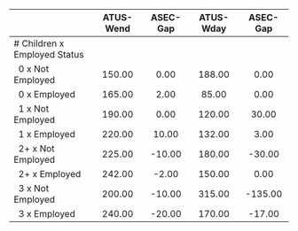 
|                      |    ATUS-Wend |     ASEC-Gap |    ATUS-Wday |     ASEC-Gap |
| -------------------- | :----------: | :----------: | :----------: | :----------: |
| # Children x Employed Status |              |              |              |              |
| &nbsp;&nbsp;0 x Not Employed |       150.00 |         0.00 |       188.00 |         0.00 |
| &nbsp;&nbsp;0 x Employed |       165.00 |         2.00 |        85.00 |         0.00 |
| &nbsp;&nbsp;1 x Not Employed |       190.00 |         0.00 |       120.00 |        30.00 |
| &nbsp;&nbsp;1 x Employed |       220.00 |        10.00 |       132.00 |         3.00 |
| &nbsp;&nbsp;2+ x Not Employed |       225.00 |       -10.00 |       180.00 |       -30.00 |
| &nbsp;&nbsp;2+ x Employed |       242.00 |        -2.00 |       150.00 |         0.00 |
| &nbsp;&nbsp;3 x Not Employed |       200.00 |       -10.00 |       315.00 |      -135.00 |
| &nbsp;&nbsp;3 x Employed |       240.00 |       -20.00 |       170.00 |       -17.00 |

